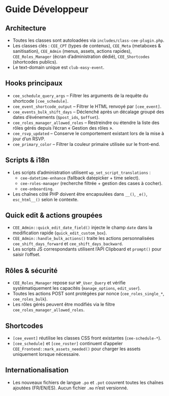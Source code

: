# Guide Développeur

## Architecture
- Toutes les classes sont autoloadées via `includes/class-cee-plugin.php`.
- Les classes clés : `CEE_CPT` (types de contenus), `CEE_Meta` (metaboxes & sanitisation), `CEE_Admin` (menus, assets, actions rapides), `CEE_Roles_Manager` (écran d’administration dédié), `CEE_Shortcodes` (shortcodes publics).
- Le text-domain unique est `club-easy-event`.

## Hooks principaux
- `cee_schedule_query_args` – Filtrer les arguments de la requête du shortcode `[cee_schedule]`.
- `cee_event_shortcode_output` – Filtrer le HTML renvoyé par `[cee_event]`.
- `cee_events_bulk_shift_days` – Déclenché après un décalage groupé des dates d’événements (`$post_ids`, `$offset`).
- `cee_roles_manager_allowed_roles` – Restreindre ou étendre la liste des rôles gérés depuis l’écran « Gestion des rôles ».
- `cee_rsvp_updated` – Conserve le comportement existant lors de la mise à jour d’un RSVP.
- `cee_primary_color` – Filtrer la couleur primaire utilisée sur le front-end.

## Scripts & i18n
- Les scripts d’administration utilisent `wp_set_script_translations` :
  - `cee-datetime-enhance` (fallback datepicker + time select).
  - `cee-roles-manager` (recherche filtrée + gestion des cases à cocher).
  - `cee-onboarding`.
- Les chaînes côté PHP doivent être encapsulées dans `__()`, `_e()`, `esc_html__()` selon le contexte.

## Quick edit & actions groupées
- `CEE_Admin::quick_edit_date_field()` injecte le champ `date` dans la modification rapide (`quick_edit_custom_box`).
- `CEE_Admin::handle_bulk_actions()` traite les actions personnalisées `cee_shift_days_forward` et `cee_shift_days_backward`.
- Les scripts JS correspondants utilisent l’API Clipboard et `prompt()` pour saisir l’offset.

## Rôles & sécurité
- `CEE_Roles_Manager` repose sur `WP_User_Query` et vérifie systématiquement les capacités (`manage_options`, `edit_user`).
- Toutes les actions POST sont protégées par nonce (`cee_roles_single_*`, `cee_roles_bulk`).
- Les rôles gérés peuvent être modifiés via le filtre `cee_roles_manager_allowed_roles`.

## Shortcodes
- `[cee_event]` réutilise les classes CSS front existantes (`cee-schedule-*`).
- `[cee_schedule]` et `[cee_roster]` continuent d’appeler `CEE_Frontend::mark_assets_needed()` pour charger les assets uniquement lorsque nécessaire.

## Internationalisation
- Les nouveaux fichiers de langue `.po` et `.pot` couvrent toutes les chaînes ajoutées (FR/EN/ES). Aucun fichier `.mo` n’est versionné.

